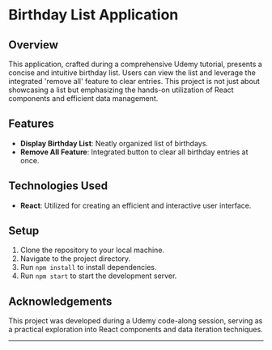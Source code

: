 # Birthday List Application

## Overview

This application, crafted during a comprehensive Udemy tutorial, presents a concise and intuitive birthday list. Users can view the list and leverage the integrated 'remove all' feature to clear entries. This project is not just about showcasing a list but emphasizing the hands-on utilization of React components and efficient data management.

## Features

- **Display Birthday List**: Neatly organized list of birthdays.
- **Remove All Feature**: Integrated button to clear all birthday entries at once.

## Technologies Used

- **React**: Utilized for creating an efficient and interactive user interface.

## Setup

1. Clone the repository to your local machine.
2. Navigate to the project directory.
3. Run `npm install` to install dependencies.
4. Run `npm start` to start the development server.

## Acknowledgements

This project was developed during a Udemy code-along session, serving as a practical exploration into React components and data iteration techniques.

---
